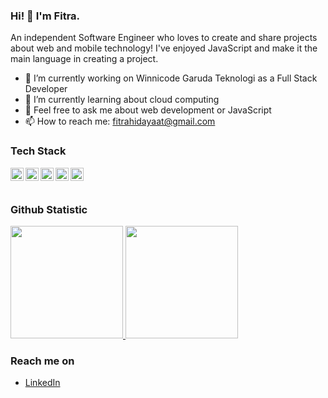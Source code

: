 ### Hi! 👋 I'm Fitra.

An independent Software Engineer who loves to create and share projects about web and mobile technology! I've enjoyed JavaScript and make it the main language in creating a project.

- 🔭 I’m currently working on Winnicode Garuda Teknologi as a Full Stack Developer
- 🌱 I’m currently learning about cloud computing
- 💬 Feel free to ask me about web development or JavaScript
- 📫 How to reach me: fitrahidayaat@gmail.com

### Tech Stack
  <a href="#"><img align="left" alt="JavaScript" title="JavaScript" width="21px" src="https://upload.wikimedia.org/wikipedia/commons/9/99/Unofficial_JavaScript_logo_2.svg" /></a>
  <a href="https://nodejs.org/"><img align="left" alt="NodeJS" title="NodeJS" width="21px" src="https://seeklogo.com/images/N/nodejs-logo-FBE122E377-seeklogo.com.png" /></a>
  <a href="https://reactjs.org/"><img align="left" alt="React" title="React" width="21px" src="https://cdn.worldvectorlogo.com/logos/react-2.svg" /></a>
  <a href="https://hapi.dev/"><img align="left" alt="Hapi" title="Hapi (NodeJS HTTP Framework)" width="21px" src="https://avatars.githubusercontent.com/u/3774533?s=200&v=4" /></a>
  <a href="https://nextjs.org/"><img align="left" alt="Next" title="Next (React SSR Framework)" width="21px" src="https://iconape.com/wp-content/files/gm/82643/svg/next-js.svg" /></a>
  <br>
  <br>
  
### Github Statistic
<p align="left">
<a href="https://github.com/fitrahidayaat">
  <img height="180em" src="https://github-readme-stats-eight-theta.vercel.app/api?username=fitrahidayaat&show_icons=true&theme=algolia&include_all_commits=true&count_private=true"/>
  <img height="180em" src="https://github-readme-stats-eight-theta.vercel.app/api/top-langs/?username=fitrahidayaat&layout=compact&langs_count=8&theme=algolia"/>
</a>
</p>

### Reach me on
- <a href="https://linkedin.com/in/fitrahidayaat/">LinkedIn</a>
